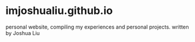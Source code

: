 # imjoshualiu.github.io

personal website, compiling my experiences and personal projects. written by Joshua Liu
